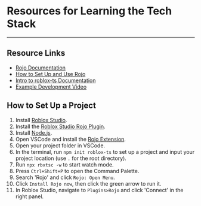 # Resources for Learning the Tech Stack

---

## Resource Links

- [Rojo Documentation](https://rojo.space/docs/v7/)
- [How to Set Up and Use Rojo](https://devforum.roblox.com/t/how-to-setup-and-use-rojo-may-2023/2322815)
- [Intro to roblox-ts Documentation](https://roblox-ts.com/docs/)
- [Example Development Video](https://www.youtube.com/watch?v=0K-5sifYhxs)

## How to Set Up a Project

1. Install [Roblox Studio](https://create.roblox.com/docs/studio/setup).
2. Install the [Roblox Studio Rojo Plugin](https://create.roblox.com/store/asset/6415005344/Rojo-7).
3. Install [Node.js](https://nodejs.org/en/download).
4. Open VSCode and install the [Rojo Extension](https://marketplace.visualstudio.com/items?itemName=evaera.vscode-rojo).
5. Open your project folder in VSCode.
6. In the terminal, run `npm init roblox-ts` to set up a project and input your project location (use `.` for the root directory).
7. Run `npx rbxtsc -w` to start watch mode.
8. Press `Ctrl+Shift+P` to open the Command Palette.
9. Search 'Rojo' and click `Rojo: Open Menu`.
10. Click `Install Rojo now`, then click the green arrow to run it.
11. In Roblox Studio, navigate to `Plugins>Rojo` and click 'Connect' in the right panel.
